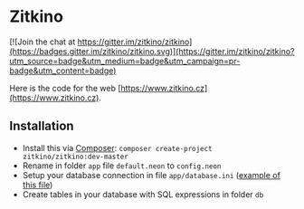 # Zitkino

[![Join the chat at https://gitter.im/zitkino/zitkino](https://badges.gitter.im/zitkino/zitkino.svg)](https://gitter.im/zitkino/zitkino?utm_source=badge&utm_medium=badge&utm_campaign=pr-badge&utm_content=badge)

Here is the code for the web [https://www.zitkino.cz](https://www.zitkino.cz).

## Installation
* Install this via [Composer](https://getcomposer.org): `composer create-project zitkino/zitkino:dev-master`
* Rename in folder `app` file `default.neon` to `config.neon`
* Setup your database connection in file `app/database.ini` ([example of this file](https://github.com/hermajan/lib/blob/master/src/database/database.ini))
* Create tables in your database with SQL expressions in folder `db`
